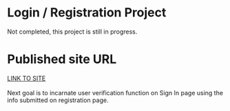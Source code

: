 # Login / Registration Project
Not completed, this project is still in progress.
# Published site URL 
[LINK TO SITE](nrdydoggo.github.io)<br /><br />Next goal is to incarnate user verification function on Sign In page using the info submitted on registration page. 
